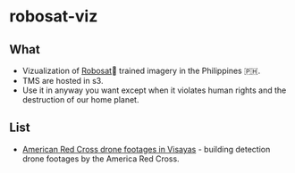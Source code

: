 # robosat-viz

## What

* Vizualization of [Robosat](https://github.com/mapbox/robosat/)🤖  trained imagery in the Philippines 🇵🇭.
* TMS are hosted in s3.
* Use it in anyway you want except when it violates human rights and the destruction of our home planet.

## List
* [American Red Cross drone footages in Visayas](https://maning.github.io/robosat-viz/arc.html) - building detection drone footages by the America Red Cross.
